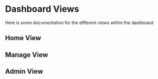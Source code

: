 # Dashboard Views

Here is some documentation for the different views within the dashboard

## Home View

## Manage View

## Admin View
